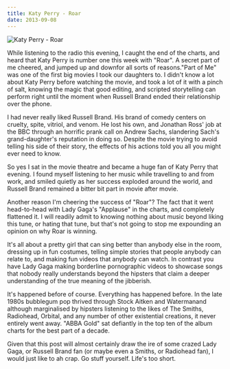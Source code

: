 ```yaml
---
title: Katy Perry - Roar
date: 2013-09-08
---
```


![Katy Perry - Roar](https://source.unsplash.com/9ZQzrLWV52M/1600x900)

While listening to the radio this evening, I caught the end of the charts, and heard that Katy Perry is number one this week with "Roar". A secret part of me cheered, and jumped up and downfor all sorts of reasons."Part of Me" was one of the first big movies I took our daughters to. I didn't know a lot about Katy Perry before watching the movie, and took a lot of it with a pinch of salt, knowing the magic that good editing, and scripted storytelling can perform right until the moment when Russell Brand ended their relationship over the phone.

I had never really liked Russell Brand. His brand of comedy centers on cruelty, spite, vitriol, and venom. He lost his own, and Jonathan Ross' job at the BBC through an horrific prank call on Andrew Sachs, slandering Sach's grand-daughter's reputation in doing so. Despite the movie trying to avoid telling his side of their story, the effects of his actions told you all you might ever need to know.

So yes I sat in the movie theatre and became a huge fan of Katy Perry that evening. I found myself listening to her music while travelling to and from work, and smiled quietly as her success exploded around the world, and Russell Brand remained a bitter bit part in movie after movie.

Another reason I'm cheering the success of "Roar"? The fact that it went head-to-head with Lady Gaga's "Applause" in the charts, and completely flattened it. I will readily admit to knowing nothing about music beyond liking this tune, or hating that tune, but that's not going to stop me expounding an opinion on why Roar is winning.

It's all about a pretty girl that can sing better than anybody else in the room, dressing up in fun costumes, telling simple stories that people anybody can relate to, and making fun videos that anybody can watch. In contrast you have Lady Gaga making borderline pornographic videos to showcase songs that nobody really understands beyond the hipsters that claim a deeper understanding of the true meaning of the jibberish.

It's happened before of course. Everything has happened before. In the late 1980s bubblegum pop thrived through Stock Aitken and Watermanand although marginalised by hipsters listening to the likes of The Smiths, Radiohead, Orbital, and any number of other existential creations, it never entirely went away. "ABBA Gold" sat defiantly in the top ten of the album charts for the best part of a decade.

Given that this post will almost certainly draw the ire of some crazed Lady Gaga, or Russell Brand fan (or maybe even a Smiths, or Radiohead fan), I would just like to ah crap. Go stuff yourself. Life's too short.